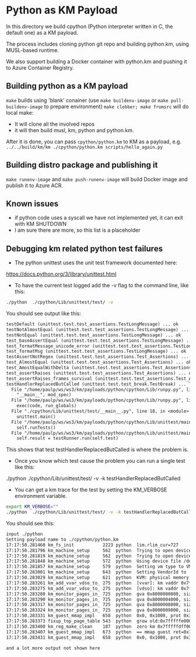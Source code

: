 # Python as KM Payload

In this directory we build cpython (Python interpreter written in C, the default one) as a KM payload.

The process includes cloning python git repo and building python.km, using MUSL-based runtime.

We also support building a Docker container with python.km and pushing it to Azure Container Registry.

## Building python as a KM payload

`make` builds using 'blank' conainer (use `make buildenv-image` or `make pull-buildenv-image` to prepare environment)
`make clobber; make fromsrc` will do local make:

* It will clone all the involved repos
* it will then build musl, km, python and python.km.

After it is done, you can pass `cpython/python.km` to KM as a payload, e.g. `../../build/km/km ./cpython/python.km scripts/hello_again.py`

## Building distro package and publishing it

`make runenv-image` and `make push-runenv-image` will build Docker image and publish it to Azure ACR.

## Known issues

* if python code uses a syscall we have not implemented yet, it can exit with KM SHUTDOWN
* I am sure there are more, so this list is a placeholder

## Debugging km related python test failures

* The python unittest uses the unit test framework documented here:

https://docs.python.org/3/library/unittest.html

* To have the current test logged add the -v flag to the command line, like this:

```bash
./python  ./cpython/Lib/unittest/test/ -v
```

You should see output like this:

```txt
testDefault (unittest.test.test_assertions.TestLongMessage) ... ok
testNotAlmostEqual (unittest.test.test_assertions.TestLongMessage) ... ok
testNotEqual (unittest.test.test_assertions.TestLongMessage) ... ok
test_baseAssertEqual (unittest.test.test_assertions.TestLongMessage) ... ok
test_formatMessage_unicode_error (unittest.test.test_assertions.TestLongMessage) ... ok
test_formatMsg (unittest.test.test_assertions.TestLongMessage) ... ok
testAssertNotRegex (unittest.test.test_assertions.Test_Assertions) ... ok
test_AlmostEqual (unittest.test.test_assertions.Test_Assertions) ... ok
test_AmostEqualWithDelta (unittest.test.test_assertions.Test_Assertions) ... ok
test_assertRaises (unittest.test.test_assertions.Test_Assertions) ... ok
test_assertRaises_frames_survival (unittest.test.test_assertions.Test_Assertions) ... ok
testHandlerReplacedButCalled (unittest.test.test_break.TestBreak) ... Traceback (most recent call last):
  File "/home/paulp/ws/ws3/km/payloads/python/cpython/Lib/runpy.py", line 193, in _run_module_as_main
    "__main__", mod_spec)
  File "/home/paulp/ws/ws3/km/payloads/python/cpython/Lib/runpy.py", line 85, in _run_code
    exec(code, run_globals)
  File "./cpython/Lib/unittest/test/__main__.py", line 18, in <module>
    unittest.main()
  File "/home/paulp/ws/ws3/km/payloads/python/cpython/Lib/unittest/main.py", line 101, in __init__
    self.runTests()
  File "/home/paulp/ws/ws3/km/payloads/python/cpython/Lib/unittest/main.py", line 271, in runTests
    self.result = testRunner.run(self.test)
```

This shows that test testHandlerReplacedButCalled is where the problem is.

* Once you know which test cause the problem you can run a single test like this:

./python  ./cpython/Lib/unittest/test/ -v -k testHandlerReplacedButCalled

* You can get a km trace for the test by setting the KM_VERBOSE environment variable.

```bash
export KM_VERBOSE=""
./python  ./cpython/Lib/unittest/test/ -v -k testHandlerReplacedButCalled
```

You should see this:

```txt
input ./python
Setting payload name to ./cpython/python.km
17:17:50.281460 km_fs_init           2223 python  lim.rlim_cur=727
17:17:50.281796 km_machine_setup     562  python  Trying to open device file /dev/kontain
17:17:50.281819 km_machine_setup     562  python  Trying to open device file /dev/kvm
17:17:50.281848 km_machine_setup     572  python  Using device file /dev/kvm
17:17:50.281857 km_machine_setup     579  python  Setting vm type to VM_TYPE_KVM
17:17:50.283001 km_machine_setup     643  python  Setting VendorId to 'Kontain'
17:17:50.283029 km_machine_setup     621  python  KVM: physical memory width 39
17:17:50.283261 km_add_vvar_vdso_to_ 275  python  [vvar]: km vaddr 0x7ffd4cf73000, payload paddr 0x7ffff00000, payload vaddr 0x8000000000
17:17:50.283275 km_add_vvar_vdso_to_ 275  python  [vdso]: km vaddr 0x7ffd4cf77000, payload paddr 0x7ffff04000, payload vaddr 0x8000004000
17:17:50.283280 km_monitor_pages_in_ 725  python  gva 0x8000000000, sizeof 16384, protection 0x1, tag [vvar]
17:17:50.283290 km_monitor_pages_in_ 725  python  gva 0x8000004000, sizeof 8192, protection 0x4, tag [vdso]
17:17:50.283317 km_monitor_pages_in_ 725  python  gva 0x8000008000, sizeof 4096, protection 0x4, tag [km_guest_text]
17:17:50.283324 km_monitor_pages_in_ 725  python  gva 0x8000009000, sizeof 24576, protection 0x1, tag [km_guest_data]
17:17:50.283331 km_guest_mmap_impl   658  python  0x0, 0x1000, prot 0x3 flags 0x22 fd -1 alloc 0x1
17:17:50.283373 fixup_top_page_table 543  python  grow old:0x7fffffe00000(511,511) new:0x7fffffdff000(510,511)
17:17:50.283400 km_reg_make_clean    187  python  zero km 0x7fffffdff000 sz 0x1000
17:17:50.283407 km_guest_mmap_impl   673  python  == mmap guest ret=0x7fffffdff000
17:17:50.283431 km_guest_mmap_impl   658  python  0x0, 0x1000, prot 0x3 flags 0x22 fd -1 alloc 0x1

and a lot more output not shown here
```
